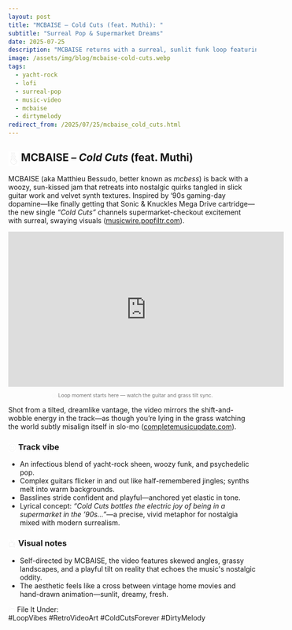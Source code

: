 ```yaml
---
layout: post
title: "MCBAISE – Cold Cuts (feat. Muthi): "
subtitle: "Surreal Pop & Supermarket Dreams"
date: 2025-07-25
description: "MCBAISE returns with a surreal, sunlit funk loop featuring Muthi—‘Cold Cuts’ is a trip through ‘90s nostalgia and guitar groove."
image: /assets/img/blog/mcbaise-cold-cuts.webp
tags:
  - yacht-rock
  - lofi
  - surreal-pop
  - music-video
  - mcbaise
  - dirtymelody
redirect_from: /2025/07/25/mcbaise_cold_cuts.html
---
```


## <img src="/assets/icons/little-heart-gesture.svg" alt="Heart icon" style="width: 1em; vertical-align: middle;" /> MCBAISE – *Cold Cuts* (feat. Muthi)
MCBAISE (aka Matthieu Bessudo, better known as *mcbess*) is back with a woozy, sun-kissed jam that retreats into nostalgic quirks tangled in slick guitar work and velvet synth textures. Inspired by ‘90s gaming-day dopamine—like finally getting that Sonic & Knuckles Mega Drive cartridge—the new single *“Cold Cuts”* channels supermarket​-checkout excitement with surreal, swaying visuals ([musicwire.popfiltr.com](https://musicwire.popfiltr.com/news/mcbaise-cold-cuts-ft-muthi?utm_source=chatgpt.com)).

<iframe width="560" height="315" src="https://www.youtube.com/embed/vZWbryTgv8k?si=z87kqg8XfNmbJD93&amp;clip=UgkxZwKLLbtGD7gGStzERoWFm-_xY7yFYTt6&amp;clipt=EID6ARjozAI" title="YouTube video player" frameborder="0" allow="accelerometer; autoplay; clipboard-write; encrypted-media; gyroscope; picture-in-picture; web-share" referrerpolicy="strict-origin-when-cross-origin" allowfullscreen></iframe>
<p style="text-align:center; font-size: 0.65rem; opacity: 0.6; margin-top: 0.5rem;"><img src="/assets/icons/donut.svg" alt="Donut icon" style="width: 1em; vertical-align: middle;" /> Loop moment starts here — watch the guitar and grass tilt sync.</p>

Shot from a tilted, dreamlike vantage, the video mirrors the shift​-and-​wobble energy in the track—as though you’re lying in the grass watching the world subtly misalign itself in slo​-mo ([completemusicupdate.com](https://completemusicupdate.com/approved-mcbaise/?utm_source=chatgpt.com)).

### <img src="/assets/icons/smile-face.svg" alt="Smile icon" style="width: 1em; vertical-align: middle;" />  Track vibe
- An infectious blend of yacht​-rock sheen, woozy funk, and psychedelic pop.
- Complex guitars flicker in and out like half​-remembered jingles; synths melt into warm backgrounds.
- Basslines stride confident and playful—anchored yet elastic in tone.
- Lyrical concept: *“Cold Cuts bottles the electric joy of being in a supermarket in the ’90s…”*—a precise, vivid metaphor for nostalgia mixed with modern surrealism.

### <img src="/assets/icons/tv.svg" alt="TV icon" style="width: 1em; vertical-align: middle;" />  Visual notes 

- Self-directed by MCBAISE, the video features skewed angles, grassy landscapes, and a playful tilt on reality that echoes the music's nostalgic oddity.
- The aesthetic feels like a cross between vintage home movies and hand-drawn animation—sunlit, dreamy, fresh.


<img src="/assets/icons/folder.svg" alt="Folder icon" style="width: 1em; vertical-align: middle;" /> File It Under:  
#LoopVibes #RetroVideoArt #ColdCutsForever #DirtyMelody




